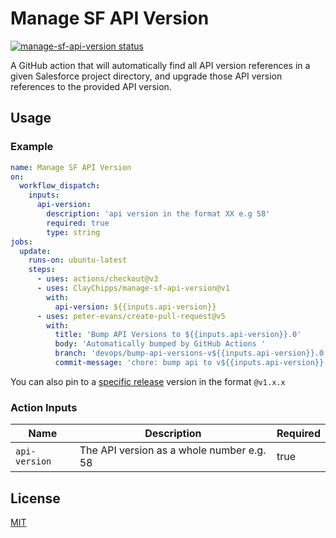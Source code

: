# Manage SF API Version

<a href="https://github.com/ClayChipps/manage-sf-api-version/actions"><img alt="manage-sf-api-version status" src="https://github.com/ClayChipps/manage-sf-api-version/workflows/build-test/badge.svg"></a>

A GitHub action that will automatically find all API version references in a given Salesforce project directory, and upgrade those API version references to the provided API version.

## Usage

### Example

```yml
name: Manage SF API Version
on:
  workflow_dispatch:
    inputs:
      api-version:
        description: 'api version in the format XX e.g 58'
        required: true
        type: string
jobs:
  update:
    runs-on: ubuntu-latest
    steps:
      - uses: actions/checkout@v3
      - uses: ClayChipps/manage-sf-api-version@v1
        with:
          api-version: ${{inputs.api-version}}
      - uses: peter-evans/create-pull-request@v5
        with:
          title: 'Bump API Versions to ${{inputs.api-version}}.0'
          body: 'Automatically bumped by GitHub Actions '
          branch: 'devops/bump-api-versions-v${{inputs.api-version}}.0'
          commit-message: 'chore: bump api to v${{inputs.api-version}}.0'
```

You can also pin to a [specific release](https://github.com/ClayChipps/manage-sf-api-version/releases) version in the format `@v1.x.x`

### Action Inputs

| Name          | Description                               | Required |
| ------------- | ----------------------------------------- | -------- |
| `api-version` | The API version as a whole number e.g. 58 | true     |

## License

[MIT](LICENSE)
